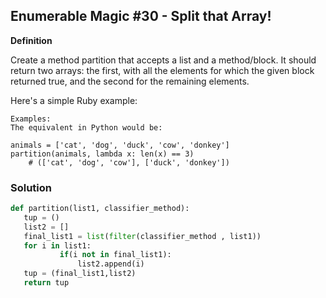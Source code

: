 ## Enumerable Magic #30 - Split that Array!


**Definition**

Create a method partition that accepts a list and a method/block. It should return two arrays: the first, with all the elements for which the given block returned true, and the second for the remaining elements.

Here's a simple Ruby example:

```
Examples:
The equivalent in Python would be:

animals = ['cat', 'dog', 'duck', 'cow', 'donkey']
partition(animals, lambda x: len(x) == 3)
    # (['cat', 'dog', 'cow'], ['duck', 'donkey'])
```

### Solution

```python
def partition(list1, classifier_method):
   tup = ()
   list2 = []
   final_list1 = list(filter(classifier_method , list1)) 
   for i in list1:
           if(i not in final_list1):
               list2.append(i)
   tup = (final_list1,list2)
   return tup
```
        
